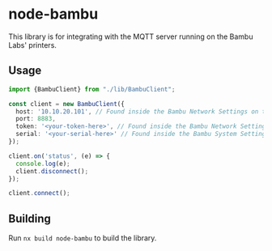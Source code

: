 # node-bambu

This library is for integrating with the MQTT server running on the Bambu Labs' printers.

## Usage

```typescript
import {BambuClient} from "./lib/BambuClient";

const client = new BambuClient({
  host: '10.10.20.101', // Found inside the Bambu Network Settings on the Bambu printer itself (Click the Cog > Network > IP)
  port: 8883,
  token: '<your-token-here>', // Found inside the Bambu Network Settings on the Bambu printer itself (Click the Cog > Network > Access Code)
  serial: '<your-serial-here>' // Found inside the Bambu System Settings on the Bambu printer itself (Click the Cog > General > Device Info)
});

client.on('status', (e) => {
  console.log(e);
  client.disconnect();
});

client.connect();

```

## Building

Run `nx build node-bambu` to build the library.
